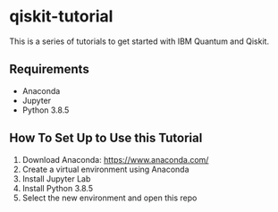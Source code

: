 # qiskit-tutorial
This is a series of tutorials to get started with IBM Quantum and Qiskit.

## Requirements
- Anaconda 
- Jupyter
- Python 3.8.5

## How To Set Up to Use this Tutorial
1. Download Anaconda: https://www.anaconda.com/
2. Create a virtual environment using Anaconda
3. Install Jupyter Lab
4. Install Python 3.8.5
5. Select the new environment and open this repo
